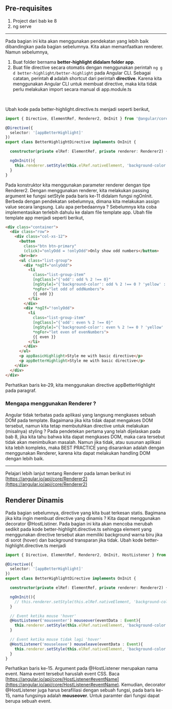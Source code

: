 ## Pre-requisites
1. Project dari bab ke 8
1. ng serve

***
Pada bagian ini kita akan menggunakan pendekatan yang lebih baik dibandingkan pada bagian sebelumnya. Kita akan memanfaatkan renderer. Namun sebelumnya,
1. Buat folder bernama **better-highlight didalam folder app**.
1. Buat file directive secara otomatis dengan menggunakan perintah `ng g d better-highlight/better-highlight` pada Angular CLI. Sebagai catatan, perintah **d** adalah shortcut dari perintah **directive**. Karena kita menggunakan Angular CLI untuk membuat directive, maka kita tidak perlu melakukan import secara manual di app.module.ts
<br/>

Ubah kode pada better-highlight.directive.ts menjadi seperti berikut,
```typescript
import { Directive, ElementRef, Renderer2, OnInit } from '@angular/core';

@Directive({
  selector: '[appBetterHighlight]'
})
export class BetterHighlightDirective implements OnInit {

  constructor(private elRef: ElementRef, private renderer: Renderer2) { }

  ngOnInit(){
    this.renderer.setStyle(this.elRef.nativeElement, 'background-color', 'blue');
  }
}
```
Pada konstruktor kita menggunakan parameter renderer dengan tipe Renderer2. Dengan menggunakan renderer, kita melakukan passing argument ke fungsi setStyle pada baris ke-11 didalam fungsi ngOnInit. Berbeda dengan pendekatan sebelumnya, dimana kita melakukan assign value secara langsung. Lalu apa perbedaannya ? Sebelumnya kita coba implementasikan terlebih dahulu ke dalam file template app. Ubah file template app menjadi seperti berikut,
```html
<div class="container">
  <div class="row">
    <div class="col-xs-12">
      <button
        class="btn btn-primary"
        (click)="onlyOdd = !onlyOdd">Only show odd numbers</button>
      <br><br>
      <ul class="list-group">
        <div *ngIf="onlyOdd">
          <li
            class="list-group-item"
            [ngClass]="{'odd': odd % 2 !== 0}"
            [ngStyle]="{'background-color': odd % 2 !== 0 ? 'yellow' : 'transparent'}"
            *ngFor="let odd of oddNumbers">
            {{ odd }}
          </li>
        </div>
        <div *ngIf="!onlyOdd">
          <li
            class="list-group-item"
            [ngClass]="{'odd': even % 2 !== 0}"
            [ngStyle]="{'background-color': even % 2 !== 0 ? 'yellow' : 'transparent'}"
            *ngFor="let even of evenNumbers">
            {{ even }}
          </li>
        </div>
      </ul>
      <p appBasicHighlight>Style me with basic directive</p>
      <p appBetterHighlight>Style me with basic directive</p>
    </div>
  </div>
</div>
```
Perhatikan baris ke-29, kita menggunakan directive appBetterHighlight pada paragraf.
### Mengapa menggunakan Renderer ?
Angular tidak terbatas pada aplikasi yang langsung mengkases sebuah DOM pada template. Bagaimana jika kita tidak dapat mengakses DOM tersebut, namun kita tetap membutuhkan directive untuk melakukan (misalnya) styling ? Pada pendetekan pertama yang telah dijelaskan pada bab 8, jika kita tahu bahwa kita dapat mengkases DOM, maka cara tersebut tidak akan menimbulkan masalah. Namun jika tidak, atau susunan aplikasi kita lebih kompleks, maka BEST PRACTICE yang disarankan adalah dengan menggunakan Renderer, karena kita dapat melakukan handling DOM dengan lebih baik.

***

Pelajari lebih lanjut tentang Renderer pada laman berikut ini [https://angular.io/api/core/Renderer2](https://angular.io/api/core/Renderer2)
## Renderer Dinamis
Pada bagian sebelumnya, directive yang kita buat terkesan statis. Bagimana jika kita ingin membuat directive yang dinamis ? Kita dapat menggunakan decorator @HostListiner. Pada bagian ini kita akan mencoba merubah sedikit pada kode better-highlight.directive.ts sehingga element yang menggunakan directive tersebut akan memiliki background warna biru jika di sorot (hover) dan background transparan jika tidak. Ubah kode better-highlight.directive.ts menjadi
```typescript
import { Directive, ElementRef, Renderer2, OnInit, HostListener } from '@angular/core';

@Directive({
  selector: '[appBetterHighlight]'
})
export class BetterHighlightDirective implements OnInit {

  constructor(private elRef: ElementRef, private renderer: Renderer2) { }

  ngOnInit(){
    // this.renderer.setStyle(this.elRef.nativeElement, 'background-color', 'blue');
  }

  // Event ketika mouse 'hover'
  @HostListener('mouseenter') mouseover(eventData : Event){
    this.renderer.setStyle(this.elRef.nativeElement, 'background-color', 'blue');
  }

  // Event ketika mouse tidak lagi 'hover'
  @HostListener('mouseleave') mouseleave(eventData : Event){
    this.renderer.setStyle(this.elRef.nativeElement, 'background-color', 'transparent');
  }
}
```
Perhatikan baris ke-15. Argument pada @HostListener merupakan nama event. Nama event tersebut haruslah event CSS. Baca [https://angular.io/api/core/HostListener#eventName](https://angular.io/api/core/HostListener#eventName). Kemudian, decorator @HostListener juga harus berafiliasi dengan sebuah fungsi, pada baris ke-15, nama fungsinya adalah **mouseover**. Untuk paramter dari fungsi dapat berupa sebuah event.